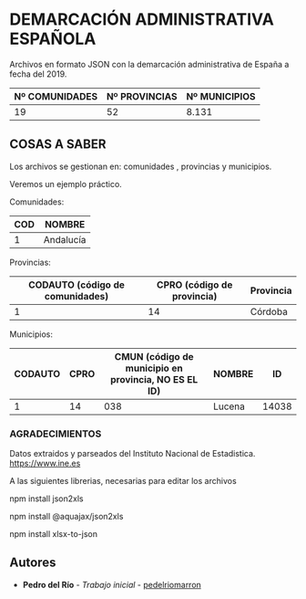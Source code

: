 # DEMARCACIÓN ADMINISTRATIVA ESPAÑOLA

Archivos en formato JSON con la demarcación administrativa de España a fecha del 2019.

| Nº COMUNIDADES | Nº PROVINCIAS | Nº MUNICIPIOS |
| ------------- | ------------- | ------------- |
| 19 | 52  | 8.131 |


## COSAS A SABER

Los archivos se gestionan en:
comunidades , provincias y municipios.

Veremos un ejemplo práctico.

Comunidades:

| COD  | NOMBRE |
| ------------- | ------------- |
| 1  | Andalucía  |


Provincias:

| CODAUTO (código de comunidades)  | CPRO (código de provincia) | Provincia |
| ------------- | ------------- | ------------- |
| 1  | 14  | Córdoba |


Municipios:

| CODAUTO  | CPRO | CMUN (código de municipio en provincia, NO ES EL ID) | NOMBRE | ID |
| ------------- | ------------- | ------------- | ------------- | ------------- |
| 1  | 14  | 038 | Lucena | 14038 |



### AGRADECIMIENTOS

Datos extraidos y parseados del Instituto Nacional de Estadistica. 
https://www.ine.es

A las siguientes librerias, necesarias para editar los archivos

npm install json2xls

npm install @aquajax/json2xls

npm install xlsx-to-json


## Autores

* **Pedro del Río** - *Trabajo inicial* - [pedelriomarron](https://github.com/pedelriomarron)
